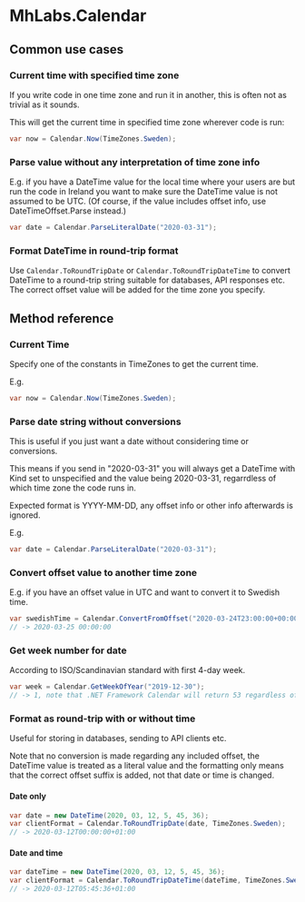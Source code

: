 # MhLabs.Calendar

## Common use cases

### Current time with specified time zone

If you write code in one time zone and run it in another, this is often not as trivial as it sounds.

This will get the current time in specified time zone wherever code is run:

```C#
var now = Calendar.Now(TimeZones.Sweden);
```

### Parse value without any interpretation of time zone info

E.g. if you have a DateTime value for the local time where your users are but run the code in Ireland you want to make sure the DateTime value is not assumed to be UTC. (Of course, if the value includes offset info, use DateTimeOffset.Parse instead.)

```C#
var date = Calendar.ParseLiteralDate("2020-03-31");
```

### Format DateTime in round-trip format

Use `Calendar.ToRoundTripDate` or `Calendar.ToRoundTripDateTime` to convert DateTime to a round-trip string suitable for databases, API responses etc. The correct offset value will be added for the time zone you specify.

## Method reference

### Current Time

Specify one of the constants in TimeZones to get the current time.

E.g.

```C#
var now = Calendar.Now(TimeZones.Sweden);
```

### Parse date string without conversions

This is useful if you just want a date without considering time or conversions.

This means if you send in "2020-03-31" you will always get a DateTime with Kind set to unspecified and the value being 2020-03-31, regarrdless of which time zone the code runs in.

Expected format is YYYY-MM-DD, any offset info or other info afterwards is ignored.

E.g.

```C#
var date = Calendar.ParseLiteralDate("2020-03-31");
```

### Convert offset value to another time zone

E.g. if you have an offset value in UTC and want to convert it to Swedish time.

```C#
var swedishTime = Calendar.ConvertFromOffset("2020-03-24T23:00:00+00:00", TimeZones.Sweden);
// -> 2020-03-25 00:00:00
```

### Get week number for date

According to ISO/Scandinavian standard with first 4-day week.

```C#
var week = Calendar.GetWeekOfYear("2019-12-30");
// -> 1, note that .NET Framework Calendar will return 53 regardless of parameters which is incorrect
```

### Format as round-trip with or without time

Useful for storing in databases, sending to API clients etc.

Note that no conversion is made regarding any included offset, the DateTime value is treated as a literal value and the formatting only means that the correct offset suffix is added, not that date or time is changed.

#### Date only

```C#
var date = new DateTime(2020, 03, 12, 5, 45, 36);
var clientFormat = Calendar.ToRoundTripDate(date, TimeZones.Sweden);
// -> 2020-03-12T00:00:00+01:00
```

#### Date and time

```C#
var dateTime = new DateTime(2020, 03, 12, 5, 45, 36);
var clientFormat = Calendar.ToRoundTripDateTime(dateTime, TimeZones.Sweden);
// -> 2020-03-12T05:45:36+01:00
```
